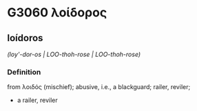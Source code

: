 # G3060 λοίδορος

## loídoros

_(loy'-dor-os | LOO-thoh-rose | LOO-thoh-rose)_

### Definition

from λοιδός (mischief); abusive, i.e., a blackguard; railer, reviler; 

- a railer, reviler
